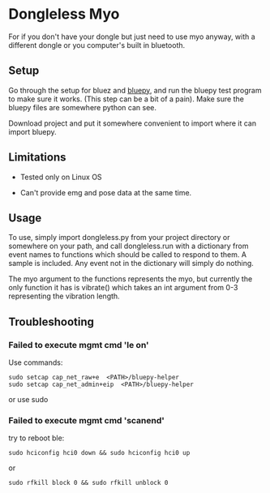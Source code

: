 # Dongleless Myo

For if you don't have your dongle but just need to use myo anyway, with a different dongle or you computer's built in bluetooth.


## Setup
Go through the setup for bluez and [bluepy](https://github.com/IanHarvey/bluepy), and run the bluepy test program to make sure it works. (This step can be a bit of a pain). Make sure the bluepy files are somewhere python can see.

Download project and put it somewhere convenient to import where it can import bluepy.


## Limitations
* Tested only on Linux OS

* Can't provide emg and pose data at the same time. 


## Usage
To use, simply import dongleless.py from your project directory or somewhere on your path, and call dongleless.run with a dictionary from event names to functions which should be called to respond to them. A sample is included. Any event not in the dictionary will simply do nothing.

The myo argument to the functions represents the myo, but currently the only function it has is vibrate() which takes an int argument from 0-3 representing the vibration length.

## Troubleshooting
### Failed to execute mgmt cmd 'le on'
Use commands:
```
sudo setcap cap_net_raw+e  <PATH>/bluepy-helper
sudo setcap cap_net_admin+eip  <PATH>/bluepy-helper
```
or use sudo

### Failed to execute mgmt cmd 'scanend'
try to reboot ble:
```
sudo hciconfig hci0 down && sudo hciconfig hci0 up
```
or 
```
sudo rfkill block 0 && sudo rfkill unblock 0
```
